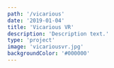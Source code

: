 ```yaml
---
path: '/vicarious'
date: '2019-01-04'
title: 'Vicarious VR'
description: 'Description text.'
type: 'project'
image: 'vicariousvr.jpg'
backgroundColor: '#000000'
---
```


